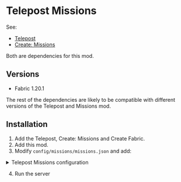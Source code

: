 # Telepost Missions

See:
- [Telepost](https://github.com/Kryeit/Telepost)
- [Create: Missions](https://github.com/Kryeit/Missions)

Both are dependencies for this mod.

## Versions
- Fabric 1.20.1

The rest of the dependencies are likely to be compatible with different versions of the Telepost and Missions mod.

## Installation
1. Add the Telepost, Create: Missions and Create Fabric.
2. Add this mod.
3. Modify `config/missions/missions.json` and add:

<details>
  <summary>Telepost Missions configuration</summary>

  ```json
{
  "invite": {
    "reward": {
      "amount": "2-23",
      "item": "diamond"
    },
    "missions": {
      "missions:invites": "4-6"
    },
    "titles": [
      "TTT",
      "Hide your valuables",
      "The beggining of a new friendship"
    ]
  },
  "invited": {
    "reward": {
      "amount": "2-23",
      "item": "diamond"
    },
    "missions": {
      "missions:invites": "4-6"
    },
    "titles": [
      "Let them trust you",
      "There cannot be that many posts"
    ]
  }
```
</details>

4. Run the server




